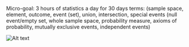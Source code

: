 Micro-goal: 3 hours of statistics a day for 30 days
terms: (sample space, element, outcome, event (set), union, intersection, special events (null event/empty set, whole sample space, probability measure, axioms of probability, mutually exclusive events, independent events)

![Alt text](./images/inclusion_exclusion.png)



